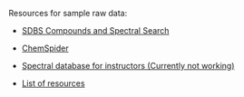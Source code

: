 Resources for sample raw data:

* [SDBS Compounds and Spectral Search](http://sdbs.db.aist.go.jp/sdbs/cgi-bin/cre_search.cgi)

* [ChemSpider](http://www.chemspider.com/)

* [Spectral database for instructors (Currently not working)](https://naturalproductman.wordpress.com/2013/05/20/spectral-database-for-instructors/)

* [List of resources](http://guides.lib.unc.edu/spectroscopy/general)
